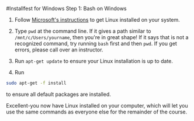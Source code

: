 #Installfest for Windows Step 1: Bash on Windows

1. Follow [Microsoft's instructions](https://msdn.microsoft.com/en-us/commandline/wsl/install_guide) to get Linux installed on your system.

2. Type `pwd` at the command line. If it gives a path similar to `/mnt/c/Users/yourname`, then you're in great shape! If it says that is not a recognized command, try running `bash` first and then `pwd`. If you get errors, please call over an instructor.

3. Run `apt-get update` to ensure your Linux installation is up to date.

4. Run
```bash
sudo apt-get -f install
```
to ensure all default packages are installed.

Excellent-you now have Linux installed on your computer, which will let you use the same commands as everyone else for the remainder of the course.
